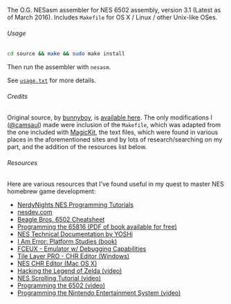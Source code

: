 The O.G. NESasm assembler for NES 6502 assembly, version 3.1 (Latest as of March 2016). Includes `Makefile` for OS X / Linux / other Unix-like OSes.

###### Usage

```bash
cd source && make && sudo make install
```

Then run the assembler with `nesasm`.

See [`usage.txt`](https://raw.githubusercontent.com/camsaul/nesasm/master/usage.txt) for more details.


###### Credits

Original source, by [bunnyboy](http://nintendoage.com/index.cfm?FuseAction=Users.Home&User=bunnyboy), is [available here](http://www.nespowerpak.com/nesasm/).
The only modifications I ([@camsaul](https://github.com/camsaul)) made were inclusion of the `Makefile`, which was adapted from the one included with [MagicKit](http://www.magicengine.com/mkit/), the text files,
which were found in various places in the aforementioned sites and by lots of research/searching on my part, and the addition of the resources list below.

###### Resources

Here are various resources that I've found useful in my quest to master NES homebrew game development:

*  [NerdyNights NES Programming Tutorials](http://nerdy-nights.nes.science/)
*  [nesdev.com](http://nesdev.com/)
*  [Beagle Bros. 6502 Cheatsheet](https://raw.githubusercontent.com/camsaul/nesasm/master/beagle_bros_6502_reference.png)
*  [Programming the 65816 (PDF of book available for free)](http://archive.6502.org/datasheets/wdc_65816_programming_manual.pdf)
*  [NES Technical Documentation by YOSHi](https://raw.githubusercontent.com/camsaul/nesasm/master/nes_technical_documentation.txt)
*  [I Am Error: Platform Studies (book)](http://amzn.to/1RF1VBJ)
*  [FCEUX - Emulator w/ Debugging Capabilities](http://www.fceux.com/web/home.html)
*  [Tile Layer PRO - CHR Editor (Windows)](http://www.romhacking.net/utilities/108/)
*  [NES CHR Editor (Mac OS X)](http://www.ninjasftw.com:8080/squirrel/nes_chr/)
*  [Hacking the Legend of Zelda (video)](https://www.youtube.com/watch?v=FolqIgQRtl0)
*  [NES Scrolling Tutorial (video)](https://vimeo.com/9578423)
*  [Programming the 6502 (video)](https://www.youtube.com/watch?v=pASatutl2Ik)
*  [Programming the Nintendo Entertainment System (video)](https://www.youtube.com/watch?v=XT95C4fT6zA)
